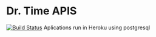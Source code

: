 # Dr. Time APIS
[![Build Status](https://travis-ci.com/CharlesTenorio/apisdr.svg?branch=master)](https://travis-ci.com/CharlesTenorio/apisdr)
Aplications run in Heroku using postgresql